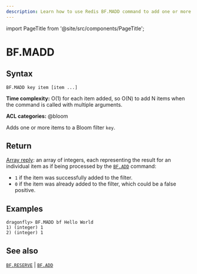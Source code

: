 ```yaml
---
description: Learn how to use Redis BF.MADD command to add one or more items to the Bloom filter.
---
```

import PageTitle from '@site/src/components/PageTitle';

# BF.MADD

<PageTitle title="Redis BF.MADD Command (Documentation) | Dragonfly" />

## Syntax

    BF.MADD key item [item ...]

**Time complexity:** O(1) for each item added, so O(N) to add N items when the command is called with multiple arguments.

**ACL categories:** @bloom

Adds one or more items to a Bloom filter `key`.

## Return

[Array reply](https://redis.io/docs/latest/develop/reference/protocol-spec/#arrays):
an array of integers, each representing the result for an individual item as if being processed by the [`BF.ADD`](./bf.add.md) command:

- `1` if the item was successfully added to the filter.
- `0` if the item was already added to the filter, which could be a false positive.

## Examples

```shell
dragonfly> BF.MADD bf Hello World
1) (integer) 1
2) (integer) 1
```

## See also

[`BF.RESERVE`](./bf.reserve.md) | [`BF.ADD`](./bf.add.md)
